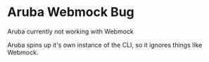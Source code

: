 # Aruba Webmock Bug

Aruba currently not working with Webmock

Aruba spins up it's own instance of the CLI, so it ignores things like Webmock.
